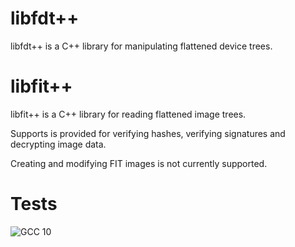libfdt++
========

libfdt++ is a C++ library for manipulating flattened device trees.

libfit++
========

libfit++ is a C++ library for reading flattened image trees.

Supports is provided for verifying hashes, verifying signatures and decrypting
image data.

Creating and modifying FIT images is not currently supported.

Tests
=====

![GCC 10](https://github.com/apexrtos/libfdtxx/workflows/GCC%2010/badge.svg)
